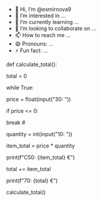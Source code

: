 - 👋 Hi, I’m @esmirnova9
- 👀 I’m interested in ...
- 🌱 I’m currently learning ...
- 💞️ I’m looking to collaborate on ...
- 📫 How to reach me ...
- 😄 Pronouns: ...
- ⚡ Fun fact: ...

<!---
esmirnova9/esmirnova9 is a ✨ special ✨ repository because its `README.md` (this file) appears on your GitHub profile.
You can click the Preview link to take a look at your changes.
---> 
def calculate_total():

total = 0

while True:

price = float(input("30: "))

if price <= 0:

break # 

quantity = int(input("10: "))

item_total = price * quantity

print(f"С50: {item_total} €")

total += item_total

print(f"70: {total} €")



calculate_total()


